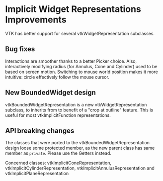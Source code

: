 # Implicit Widget Representations Improvements

VTK has better support for several vtkWidgetRepresentation subclasses.

## Bug fixes

Interactions are smoother thanks to a better Picker choice.
Also, interactively modifying radius (for Annulus, Cone and Cylinder) used to
be based on screen motion. Switching to mouse world position makes it
more intuitive: circle effectively follow the mouse cursor.

## New BoundedWidget design

vtkBoundedWidgetRepresentation is a new vtkWidgetRepresentation subclass,
to inherits from to benefit of a "crop at outline" feature.
This is useful for most vtkImplicitFunction representations.

## API breaking changes

The classes that were ported to the vtkBoundedWidgetRepresentation design
loose some protected member, as the new parent class has same member as `private`.
Please use the Getters instead.

Concerned classes:  vtkImplicitConeRepresentation, vtkImplicitCylinderRepresentation,
vtkImplicitAnnulusRepresentation and vtkImplicitPlaneRepresentation
